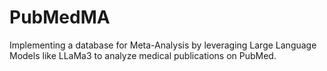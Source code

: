 # PubMedMA
Implementing a database for Meta-Analysis by leveraging Large Language Models like LLaMa3 to analyze medical publications on PubMed.
